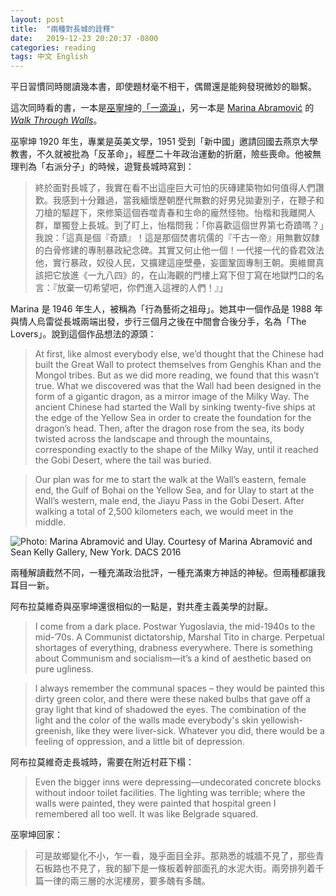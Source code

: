 ```yaml
---
layout: post
title:  "兩種對長城的詮釋"
date:   2019-12-23 20:20:37 -0800
categories: reading
tags: 中文 English
---
```

平日習慣同時閱讀幾本書，即使題材毫不相干，偶爾還是能夠發現微妙的聯繫。

這次同時看的書，一本是[巫寧坤](https://zh.wikipedia.org/wiki/%E5%B7%AB%E5%AE%81%E5%9D%A4)的[「一滴淚」](https://www.goodreads.com/book/show/31907525)，另一本是 [Marina Abramović](http://www.artnet.com/artists/marina-abramovic/) 的 [*Walk Through Walls*](https://www.goodreads.com/book/show/28814918-walk-through-walls)。

巫寧坤 1920 年生，專業是英美文學，1951 受到「新中國」邀請回國去燕京大學教書，不久就被批為「反革命」，經歷二十年政治運動的折磨，險些喪命。他被無理判為「右派分子」的時候，遊覽長城時寫到：

> 終於面對長城了，我實在看不出這座巨大可怕的灰磚建築物如何值得人們讚歎。我感到十分難過，當我緬懷歷朝歷代無數的好男兒拋妻別子，在鞭子和刀槍的驅趕下，來修築這個吞噬青春和生命的龐然怪物。怡楷和我離開人群，單獨登上長城。到了盯上，怡楷問我：「你喜歡這個世界第七奇蹟嗎？」我說：「這真是個『奇蹟』！這是那個焚書坑儒的『千古一帝』用無數奴隸的白骨修建的專制暴政紀念碑。其實又何止他一個！一代接一代的昏君效法他，實行暴政，奴役人民，又擴建這座壁壘，妄圖鞏固專制王朝。奧維爾真該把它放進《一九八四》的，在山海觀的門樓上寫下但丁寫在地獄門口的名言：『放棄一切希望吧，你們進入這裡的人們！』」

Marina 是 1946 年生人，被稱為「行為藝術之祖母」。她其中一個作品是 1988 年與情人烏雷從長城兩端出發，步行三個月之後在中間會合後分手，名為「The Lovers」。說到這個作品想法的源頭：

> At first, like almost everybody else, we’d thought that the Chinese had built the Great Wall to protect themselves from Genghis Khan and the Mongol tribes. But as we did more reading, we found that this wasn’t true. What we discovered was that the Wall had been designed in the form of a gigantic dragon, as a mirror image of the Milky Way. The ancient Chinese had started the Wall by sinking twenty-five ships at the edge of the Yellow Sea in order to create the foundation for the dragon’s head. Then, after the dragon rose from the sea, its body twisted across the landscape and through the mountains, corresponding exactly to the shape of the Milky Way, until it reached the Gobi Desert, where the tail was buried.

> Our plan was for me to start the walk at the Wall’s eastern, female end, the Gulf of Bohai on the Yellow Sea, and for Ulay to start at the Wall’s western, male end, the Jiayu Pass in the Gobi Desert. After walking a total of 2,500 kilometers each, we would meet in the middle.

![Photo: Marina Abramović and Ulay. Courtesy of Marina Abramović and Sean Kelly Gallery, New York. DACS 2016](../../../../images/Marina-Ulay-Rest-Energy.jpg)

兩種解讀截然不同，一種充滿政治批評，一種充滿東方神話的神秘。但兩種都讓我耳目一新。

阿布拉莫維奇與巫寧坤還很相似的一點是，對共產主義美學的討厭。

> I come from a dark place. Postwar Yugoslavia, the mid-1940s to the mid-’70s. A Communist dictatorship, Marshal Tito in charge. Perpetual shortages of everything, drabness everywhere. There is something about Communism and socialism—it’s a kind of aesthetic based on pure ugliness.

> I always remember the communal spaces – they would be painted this dirty green color, and there were these naked bulbs that gave off a gray light that kind of shadowed the eyes. The combination of the light and the color of the walls made everybody's skin yellowish-greenish, like they were liver-sick. Whatever you did, there would be a feeling of oppression, and a little bit of depression.

阿布拉莫維奇走長城時，需要在附近村莊下榻：
> Even the bigger inns were depressing—undecorated concrete blocks without indoor toilet facilities. The lighting was terrible; where the walls were painted, they were painted that hospital green I remembered all too well. It was like Belgrade squared.

巫寧坤回家：
> 可是故鄉變化不小，乍一看，幾乎面目全非。那熟悉的城牆不見了，那些青石板路也不見了，我的腳下是一條板着幹部面孔的水泥大街。兩旁排列着千篇一律的兩三層的水泥樓房，要多醜有多醜。
